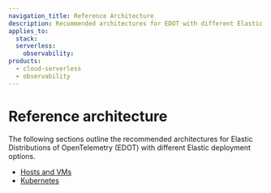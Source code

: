 ```yaml
---
navigation_title: Reference Architecture
description: Recommended architectures for EDOT with different Elastic deployment options.
applies_to:
  stack:
  serverless:
    observability:
products:
  - cloud-serverless
  - observability
---
```


# Reference architecture

The following sections outline the recommended architectures for Elastic Distributions of OpenTelemetry (EDOT) with different Elastic deployment options.

- [Hosts and VMs](hosts_vms.md)
- [Kubernetes](k8s.md)

